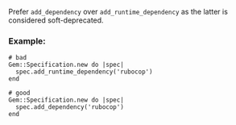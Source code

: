 Prefer `add_dependency` over `add_runtime_dependency` as the latter is
considered soft-deprecated.

### Example:

    # bad
    Gem::Specification.new do |spec|
      spec.add_runtime_dependency('rubocop')
    end

    # good
    Gem::Specification.new do |spec|
      spec.add_dependency('rubocop')
    end
